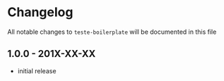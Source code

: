 # Changelog

All notable changes to `teste-boilerplate` will be documented in this file

## 1.0.0 - 201X-XX-XX

- initial release
